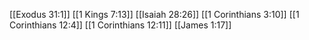 [[Exodus 31:1]]
[[1 Kings 7:13]]
[[Isaiah 28:26]]
[[1 Corinthians 3:10]]
[[1 Corinthians 12:4]]
[[1 Corinthians 12:11]]
[[James 1:17]]
